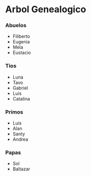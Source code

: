 # Arbol Genealogico
### Abuelos
*	Filiberto
*	Eugenia
*	Mela
*	Eustacio
### Tios
* Luna
*	Tavo
*	Gabriel
*	Luis
*	Catalina
### Primos
*	Luis
*	Alan 
*	Santy
*	Andrea
### Papas
*	Sol 
*	Baltazar
